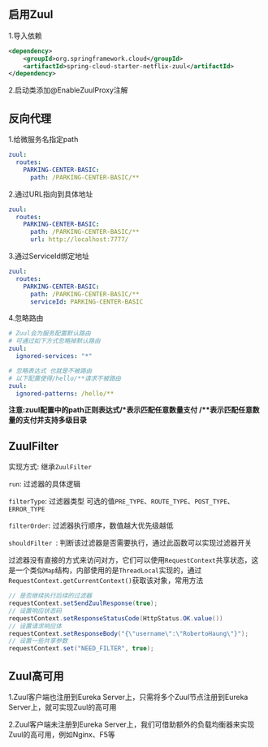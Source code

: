 ## 启用Zuul

1.导入依赖

```xml
<dependency>
    <groupId>org.springframework.cloud</groupId>
    <artifactId>spring-cloud-starter-netflix-zuul</artifactId>
</dependency>
```

2.启动类添加@EnableZuulProxy注解

## 反向代理

1.给微服务名指定path

```yaml
zuul:
  routes:
    PARKING-CENTER-BASIC:
      path: /PARKING-CENTER-BASIC/**
```

2.通过URL指向到具体地址

```yaml
zuul:
  routes:
    PARKING-CENTER-BASIC:
      path: /PARKING-CENTER-BASIC/**
      url: http://localhost:7777/
```

3.通过ServiceId绑定地址

```yaml
zuul:
  routes:
    PARKING-CENTER-BASIC:
      path: /PARKING-CENTER-BASIC/**
      serviceId: PARKING-CENTER-BASIC
```

4.忽略路由

```yaml
# Zuul会为服务配置默认路由
# 可通过如下方式忽略掉默认路由
zuul:
  ignored-services: "*"

# 忽略表达式 也就是不被路由
# 以下配置使得/hello/**请求不被路由
zuul:
  ignored-patterns: /hello/**
```

**注意:zuul配置中的path正则表达式/\*表示匹配任意数量支付 /\*\*表示匹配任意数量的支付并支持多级目录**

## ZuulFilter

实现方式: 继承`ZuulFilter`

`run`: 过滤器的具体逻辑

`filterType`: 过滤器类型 可选的值`PRE_TYPE`、`ROUTE_TYPE`、`POST_TYPE`、`ERROR_TYPE`

`filterOrder`: 过滤器执行顺序，数值越大优先级越低

`shouldFilter `: 判断该过滤器是否需要执行，通过此函数可以实现过滤器开关

过滤器没有直接的方式来访问对方，它们可以使用`RequestContext`共享状态，这是一个类似`Map`结构，内部使用的是`ThreadLocal`实现的，通过`RequestContext.getCurrentContext()`获取该对象，常用方法

```java
// 是否继续执行后续的过滤器
requestContext.setSendZuulResponse(true);
// 设置响应状态码
requestContext.setResponseStatusCode(HttpStatus.OK.value())
// 设置请求响应体
requestContext.setResponseBody("{\"username\":\"RobertoHaung\"}");
// 设置一些共享参数
requestContext.set("NEED_FILTER", true);
```

## Zuul高可用

1.Zuul客户端也注册到Eureka Server上，只需将多个Zuul节点注册到Eureka Server上，就可实现Zuul的高可用

2.Zuul客户端未注册到Eureka Server上，我们可借助额外的负载均衡器来实现Zuul的高可用，例如Nginx、F5等